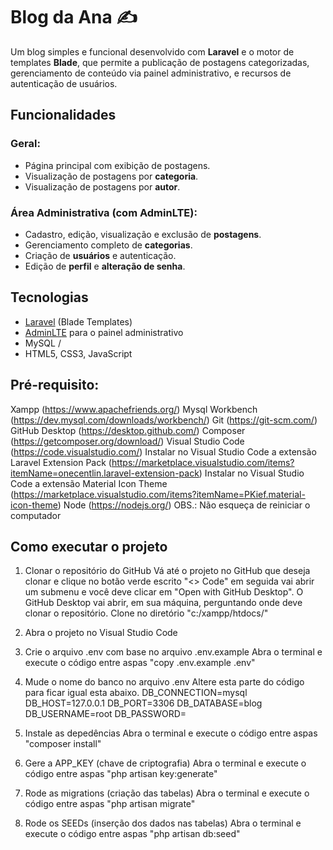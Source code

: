 # Blog da Ana ✍

Um blog simples e funcional desenvolvido com **Laravel** e o motor de templates **Blade**, que permite a publicação de postagens categorizadas, gerenciamento de conteúdo via painel administrativo, e recursos de autenticação de usuários.

## Funcionalidades

### Geral:
- Página principal com exibição de postagens.
- Visualização de postagens por **categoria**.
- Visualização de postagens por **autor**.

### Área Administrativa (com AdminLTE):
- Cadastro, edição, visualização e exclusão de **postagens**.
- Gerenciamento completo de **categorias**.
- Criação de **usuários** e autenticação.
- Edição de **perfil** e **alteração de senha**.

## Tecnologias

- [Laravel](https://laravel.com/) (Blade Templates)
- [AdminLTE](https://adminlte.io/) para o painel administrativo
- MySQL / 
- HTML5, CSS3, JavaScript

##  Pré-requisito:
Xampp (https://www.apachefriends.org/)
Mysql Workbench (https://dev.mysql.com/downloads/workbench/)
Git (https://git-scm.com/)
GitHub Desktop (https://desktop.github.com/)
Composer (https://getcomposer.org/download/)
Visual Studio Code (https://code.visualstudio.com/)
Instalar no Visual Studio Code a extensão Laravel Extension Pack (https://marketplace.visualstudio.com/items?itemName=onecentlin.laravel-extension-pack)
Instalar no Visual Studio Code a extensão Material Icon Theme (https://marketplace.visualstudio.com/items?itemName=PKief.material-icon-theme)
Node (https://nodejs.org/) OBS.: Não esqueça de reiniciar o computador

## Como executar o projeto

1) Clonar o repositório do GitHub
Vá até o projeto no GitHub que deseja clonar e clique no botão verde escrito "<> Code" em seguida vai abrir um submenu e você deve clicar em "Open with GitHub Desktop". O GitHub Desktop vai abrir, em sua máquina, perguntando onde deve clonar o repositório. Clone no diretório "c:/xampp/htdocs/"

2) Abra o projeto no Visual Studio Code
   
4) Crie o arquivo .env com base no arquivo .env.example
Abra o terminal e execute o código entre aspas "copy .env.example .env"

5) Mude o nome do banco no arquivo .env
Altere esta parte do código para ficar igual esta abaixo.
DB_CONNECTION=mysql
DB_HOST=127.0.0.1
DB_PORT=3306
DB_DATABASE=blog
DB_USERNAME=root
DB_PASSWORD=

5) Instale as depedências
Abra o terminal e execute o código entre aspas "composer install"

6) Gere a APP_KEY (chave de criptografia)
Abra o terminal e execute o código entre aspas "php artisan key:generate"

7) Rode as migrations (criação das tabelas)
Abra o terminal e execute o código entre aspas "php artisan migrate"

8) Rode os SEEDs (inserção dos dados nas tabelas)
Abra o terminal e execute o código entre aspas "php artisan db:seed"
